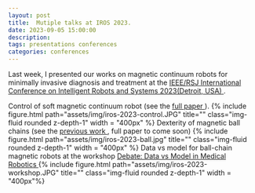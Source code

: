 ```yaml
---
layout: post
title:  Mutiple talks at IROS 2023.
date: 2023-09-05 15:00:00
description: 
tags: presentations conferences
categories: conferences
---
```

Last week, I presented our works on magnetic continuum robots for minimally invasive diagnosis and treatment at the 
<a href='https://ieee-iros.org/'> IEEE/RSJ International Conference on Intelligent Robots and Systems 
2023(Detroit, USA) </a>.

Control of soft magnetic continuum robot (see the <a href='https://ieeexplore.ieee.org/abstract/document/10121625'> full paper </a>).
{% include figure.html path="assets/img/iros-2023-control.JPG" title="" class="img-fluid rounded z-depth-1" width = "400px" %}
Dexterity of magnetic ball chains (see the <a href='https://ieeexplore.ieee.org/abstract/document/10130219'> previous work </a>, full paper to come soon)
{% include figure.html path="assets/img/iros-2023-ball.jpg" title="" class="img-fluid rounded z-depth-1" width = "400px" %}
Data vs model for ball-chain magnetic robots at the workshop <a href='https://medrob-workshop.github.io/'> Debate: Data vs Model in Medical Robotics </a>
{% include figure.html path="assets/img/iros-2023-workshop.JPG" title="" class="img-fluid rounded z-depth-1" width = "400px"%}
